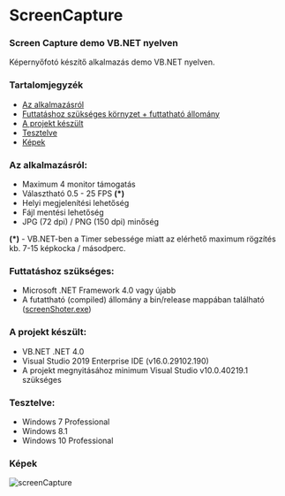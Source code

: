 # ScreenCapture
### Screen Capture demo VB.NET nyelven

Képernyőfotó készítő alkalmazás demo VB.NET nyelven.

### Tartalomjegyzék

- [Az alkalmazásról](#az-alkalmaz%C3%A1sr%C3%B3l)
- [Futtatáshoz szükséges környzet + futtatható állomány](#futtat%C3%A1shoz-sz%C3%BCks%C3%A9ges)
- [A projekt készült](#a-projekt-k%C3%A9sz%C3%BClt)
- [Tesztelve](#tesztelve)
- [Képek](#k%C3%A9pek)


### Az alkalmazásról:

* Maximum 4 monitor támogatás
* Választható 0.5 - 25 FPS **(*)**
* Helyi megjelenítési lehetőség
* Fájl mentési lehetőség
* JPG (72 dpi) / PNG (150 dpi) minőség

**(*)** - VB.NET-ben a Timer sebessége miatt az elérhető maximum rögzítés kb. 7-15 képkocka / másodperc.

### Futtatáshoz szükséges:

* Microsoft .NET Framework 4.0 vagy újabb
* A futattható (compiled) állomány a bin/release mappában található ([screenShoter.exe](https://github.com/Alpha-Buchotep/ScreenCapture/tree/main/bin/Release/screenShoter.exe))

### A projekt készült:

* VB.NET .NET 4.0
* Visual Studio 2019 Enterprise IDE (v16.0.29102.190)
* A projekt megnyitásához minimum Visual Studio v10.0.40219.1 szükséges


### Tesztelve:

* Windows 7 Professional
* Windows 8.1
* Windows 10 Professional

### Képek

![screenCapture](https://user-images.githubusercontent.com/63890454/246638712-1b4b2cac-daae-452e-9170-78fca31c6a5d.png)
